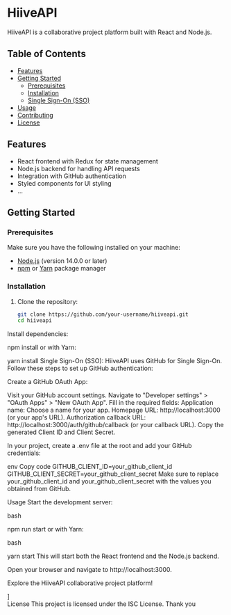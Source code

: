 # HiiveAPI

HiiveAPI is a collaborative project platform built with React and Node.js.

## Table of Contents

- [Features](#features)
- [Getting Started](#getting-started)
  - [Prerequisites](#prerequisites)
  - [Installation](#installation)
  - [Single Sign-On (SSO)](#single-sign-on-sso)
- [Usage](#usage)
- [Contributing](#contributing)
- [License](#license)

## Features

- React frontend with Redux for state management
- Node.js backend for handling API requests
- Integration with GitHub authentication
- Styled components for UI styling
- ...

## Getting Started

### Prerequisites

Make sure you have the following installed on your machine:

- [Node.js](https://nodejs.org/) (version 14.0.0 or later)
- [npm](https://www.npmjs.com/) or [Yarn](https://yarnpkg.com/) package manager

### Installation

1. Clone the repository:

   ```bash
   git clone https://github.com/your-username/hiiveapi.git
   cd hiiveapi

Install dependencies:


npm install
or with Yarn: 



  yarn install
Single Sign-On (SSO):
HiiveAPI uses GitHub for Single Sign-On. Follow these steps to set up GitHub authentication:

Create a GitHub OAuth App:

Visit your GitHub account settings.
Navigate to "Developer settings" > "OAuth Apps" > "New OAuth App".
Fill in the required fields:
Application name: Choose a name for your app.
Homepage URL: http://localhost:3000 (or your app's URL).
Authorization callback URL: http://localhost:3000/auth/github/callback (or your callback URL).
Copy the generated Client ID and Client Secret.

In your project, create a .env file at the root and add your GitHub credentials:

env
Copy code
GITHUB_CLIENT_ID=your_github_client_id
GITHUB_CLIENT_SECRET=your_github_client_secret
Make sure to replace your_github_client_id and your_github_client_secret with the values you obtained from GitHub.

Usage
Start the development server:

bash

npm run start
or with Yarn:

bash

yarn start
This will start both the React frontend and the Node.js backend.

Open your browser and navigate to http://localhost:3000.

Explore the HiiveAPI collaborative project platform!

]\
License
This project is licensed under the ISC License.
Thank you
